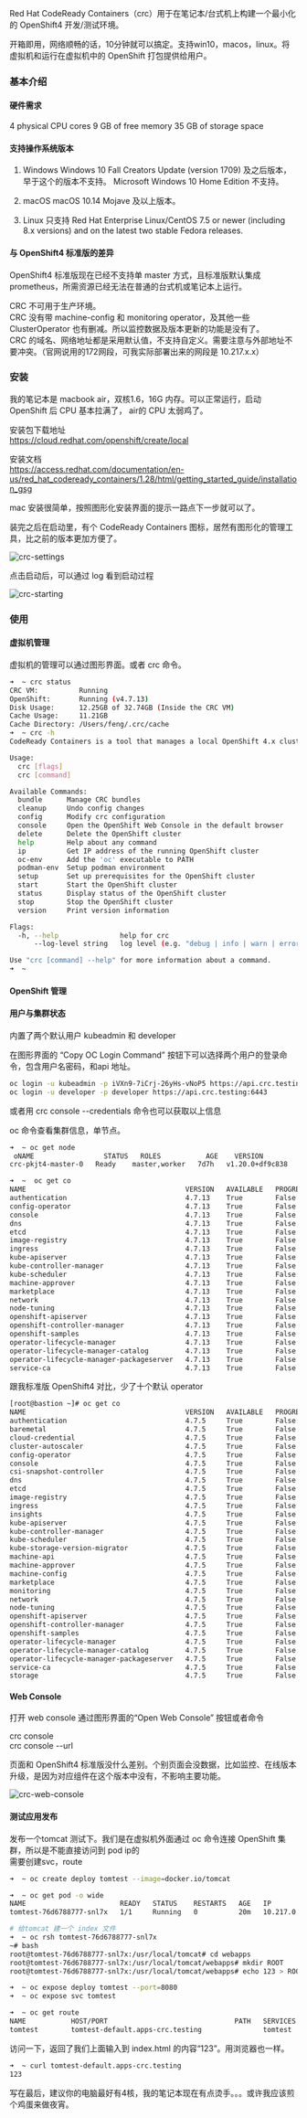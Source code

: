 
Red Hat CodeReady Containers（crc）用于在笔记本/台式机上构建一个最小化的 OpenShift4 开发/测试环境。

开箱即用，网络顺畅的话，10分钟就可以搞定。支持win10，macos，linux。将虚拟机和运行在虚拟机中的 OpenShift 打包提供给用户。

### 基本介绍

#### 硬件需求

4 physical CPU cores
9 GB of free memory
35 GB of storage space

#### 支持操作系统版本

1. Windows
Windows 10 Fall Creators Update (version 1709) 及之后版本，早于这个的版本不支持。
Microsoft Windows 10 Home Edition 不支持。

2. macOS
macOS 10.14 Mojave 及以上版本。

3. Linux
只支持 Red Hat Enterprise Linux/CentOS 7.5 or newer (including 8.x versions) and on the latest two stable Fedora releases.

#### 与 OpenShift4 标准版的差异

OpenShift4 标准版现在已经不支持单 master 方式，且标准版默认集成 prometheus，所需资源已经无法在普通的台式机或笔记本上运行。  

CRC 不可用于生产环境。  
CRC 没有带 machine-config 和 monitoring operator，及其他一些 ClusterOperator 也有删减。所以监控数据及版本更新的功能是没有了。  
CRC 的域名、网络地址都是采用默认值，不支持自定义。需要注意与外部地址不要冲突。（官网说用的172网段，可我实际部署出来的网段是 10.217.x.x）

### 安装
我的笔记本是 macbook air，双核1.6，16G 内存。可以正常运行，启动 OpenShift 后 CPU 基本拉满了， air的 CPU 太弱鸡了。  

安装包下载地址  
https://cloud.redhat.com/openshift/create/local

安装文档  
https://access.redhat.com/documentation/en-us/red_hat_codeready_containers/1.28/html/getting_started_guide/installation_gsg

mac 安装很简单，按照图形化安装界面的提示一路点下一步就可以了。

装完之后在启动里，有个 CodeReady Containers 图标，居然有图形化的管理工具，比之前的版本更加方便了。

![crc-settings](../images/cluster-install-and-managerment/crc-settings.png)

点击启动后，可以通过 log 看到启动过程 

![crc-starting](../images/cluster-install-and-managerment/crc-starting.png)

### 使用

#### 虚拟机管理

虚拟机的管理可以通过图形界面。或者 crc 命令。

```bash
➜  ~ crc status 
CRC VM:          Running
OpenShift:       Running (v4.7.13)
Disk Usage:      12.25GB of 32.74GB (Inside the CRC VM)
Cache Usage:     11.21GB
Cache Directory: /Users/feng/.crc/cache
➜  ~ crc -h     
CodeReady Containers is a tool that manages a local OpenShift 4.x cluster optimized for testing and development purposes

Usage:
  crc [flags]
  crc [command]

Available Commands:
  bundle      Manage CRC bundles
  cleanup     Undo config changes
  config      Modify crc configuration
  console     Open the OpenShift Web Console in the default browser
  delete      Delete the OpenShift cluster
  help        Help about any command
  ip          Get IP address of the running OpenShift cluster
  oc-env      Add the 'oc' executable to PATH
  podman-env  Setup podman environment
  setup       Set up prerequisites for the OpenShift cluster
  start       Start the OpenShift cluster
  status      Display status of the OpenShift cluster
  stop        Stop the OpenShift cluster
  version     Print version information

Flags:
  -h, --help               help for crc
      --log-level string   log level (e.g. "debug | info | warn | error") (default "info")

Use "crc [command] --help" for more information about a command.
➜  ~ 
```

#### OpenShift 管理

#### 用户与集群状态

内置了两个默认用户 kubeadmin 和 developer  

在图形界面的 “Copy OC Login Command” 按钮下可以选择两个用户的登录命令，包含用户名密码，和api 地址。

```bash
oc login -u kubeadmin -p iVXn9-7iCrj-26yHs-vNoP5 https://api.crc.testing:6443
oc login -u developer -p developer https://api.crc.testing:6443
```
或者用 crc console --credentials 命令也可以获取以上信息

oc 命令查看集群信息，单节点。  

```bash
➜  ~ oc get node
 oNAME                 STATUS   ROLES           AGE    VERSION
crc-pkjt4-master-0   Ready    master,worker   7d7h   v1.20.0+df9c838

➜  ~  oc get co
NAME                                       VERSION   AVAILABLE   PROGRESSING   DEGRADED   SINCE
authentication                             4.7.13    True        False         False      11h
config-operator                            4.7.13    True        False         False      7d7h
console                                    4.7.13    True        False         False      7d6h
dns                                        4.7.13    True        False         False      12h
etcd                                       4.7.13    True        False         False      7d7h
image-registry                             4.7.13    True        False         False      12h
ingress                                    4.7.13    True        False         False      7d7h
kube-apiserver                             4.7.13    True        False         False      7d7h
kube-controller-manager                    4.7.13    True        False         False      7d7h
kube-scheduler                             4.7.13    True        False         False      7d7h
machine-approver                           4.7.13    True        False         False      7d7h
marketplace                                4.7.13    True        False         False      22m
network                                    4.7.13    True        False         False      7d7h
node-tuning                                4.7.13    True        False         False      12h
openshift-apiserver                        4.7.13    True        False         False      12h
openshift-controller-manager               4.7.13    True        False         False      12h
openshift-samples                          4.7.13    True        False         False      7d7h
operator-lifecycle-manager                 4.7.13    True        False         False      7d7h
operator-lifecycle-manager-catalog         4.7.13    True        False         False      7d7h
operator-lifecycle-manager-packageserver   4.7.13    True        False         False      21m
service-ca                                 4.7.13    True        False         False      7d7h
```

跟我标准版 OpenShift4 对比，少了十个默认 operator  

```bash
[root@bastion ~]# oc get co
NAME                                       VERSION   AVAILABLE   PROGRESSING   DEGRADED   SINCE
authentication                             4.7.5     True        False         False      44m
baremetal                                  4.7.5     True        False         False      4h26m
cloud-credential                           4.7.5     True        False         False      4h52m
cluster-autoscaler                         4.7.5     True        False         False      4h21m
config-operator                            4.7.5     True        False         False      4h26m
console                                    4.7.5     True        False         False      10m
csi-snapshot-controller                    4.7.5     True        False         False      3h43m
dns                                        4.7.5     True        False         False      4h19m
etcd                                       4.7.5     True        False         False      4h23m
image-registry                             4.7.5     True        False         False      4h16m
ingress                                    4.7.5     True        False         False      3h52m
insights                                   4.7.5     True        False         False      4h18m
kube-apiserver                             4.7.5     True        False         False      4h19m
kube-controller-manager                    4.7.5     True        False         False      4h19m
kube-scheduler                             4.7.5     True        False         False      4h22m
kube-storage-version-migrator              4.7.5     True        False         False      3h53m
machine-api                                4.7.5     True        False         False      4h21m
machine-approver                           4.7.5     True        False         False      4h24m
machine-config                             4.7.5     True        False         False      4h16m
marketplace                                4.7.5     True        False         False      4h22m
monitoring                                 4.7.5     True        False         False      7s
network                                    4.7.5     True        False         False      4h26m
node-tuning                                4.7.5     True        False         False      4h21m
openshift-apiserver                        4.7.5     True        False         False      45m
openshift-controller-manager               4.7.5     True        False         False      4h20m
openshift-samples                          4.7.5     True        False         False      42m
operator-lifecycle-manager                 4.7.5     True        False         False      4h21m
operator-lifecycle-manager-catalog         4.7.5     True        False         False      4h21m
operator-lifecycle-manager-packageserver   4.7.5     True        False         False      47m
service-ca                                 4.7.5     True        False         False      4h26m
storage                                    4.7.5     True        False         False      4h26m


```

#### Web Console

打开 web console 通过图形界面的“Open Web Console” 按钮或者命令

crc console  
crc console --url 

页面和 OpenShift4 标准版没什么差别。个别页面会没数据，比如监控、在线版本升级，是因为对应组件在这个版本中没有，不影响主要功能。

![crc-web-console](../images/cluster-install-and-managerment/crc-web-console.png)

#### 测试应用发布

发布一个tomcat 测试下。我们是在虚拟机外面通过 oc 命令连接 OpenShift 集群，所以是不能直接访问到 pod ip的  
需要创建svc，route  

```bash
➜  ~ oc create deploy tomtest --image=docker.io/tomcat

➜  ~ oc get pod -o wide
NAME                       READY   STATUS    RESTARTS   AGE   IP            NODE                 NOMINATED NODE   READINESS GATES
tomtest-76d6788777-snl7x   1/1     Running   0          20m   10.217.0.52   crc-pkjt4-master-0   <none>           <none>

# 给tomcat 建一个 index 文件
➜  ~ oc rsh tomtest-76d6788777-snl7x 
~# bash
root@tomtest-76d6788777-snl7x:/usr/local/tomcat# cd webapps
root@tomtest-76d6788777-snl7x:/usr/local/tomcat/webapps# mkdir ROOT
root@tomtest-76d6788777-snl7x:/usr/local/tomcat/webapps# echo 123 > ROOT/index.html

➜  ~ oc expose deploy tomtest --port=8080
➜  ~ oc expose svc tomtest  

➜  ~ oc get route
NAME           HOST/PORT                               PATH   SERVICES       
tomtest        tomtest-default.apps-crc.testing               tomtest        8080                     None
```

访问一下，返回了我们上面输入到 index.html 的内容“123”。用浏览器也一样。  

```bash
➜  ~ curl tomtest-default.apps-crc.testing
123
```

写在最后，建议你的电脑最好有4核，我的笔记本现在有点烫手。。。或许我应该煎个鸡蛋来做夜宵。

